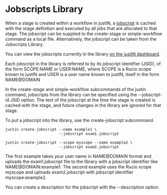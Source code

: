 # Jobscripts Library

When a stage is created within a workflow in justIN, a 
[jobscript](jobscripts.md) is cached with the stage definition and executed
by all jobs that are allocated to that stage. The jobscript can be supplied
to the create-stage or simple-workflow command as a local file. Alternatively,
the jobscript can be taken from the Jobscripts Library. 

You can view the jobscripts currently in the library 
[on the justIN dashboard](https://justin.dune.hep.ac.uk/dashboard/?method=list-jobscripts).

Each jobscript in the library is referred to by its jobscript identifier
(JSID), of the form SCOPE:NAME or USER:NAME, where SCOPE is a Rucio scope
known to justIN and USER is a user name known to justIN, itself in the form
NAME@DOMAIN 

In the create-stage and simple-workflow subcommands of the justin command,
jobscripts from the library can be specified using the --jobscript-id JSID
option. The text of the jobscript at the time the stage is created is cached
with the stage, and future changes in the library are ignored for that stage.

To put a jobscript into the library, use the create-jobscript subcommand.

    justin create-jobscript --name example1 \
                            --jobscript exam1.jobscript

    justin create-jobscript --scope myscope --name example2 \
                            --jobscript exam2.jobscript

The first example takes your user name in NAME@DOMAIN format and uploads
the exam1.jobscript file to the library with a jobscript identifier like 
NAME@DOMAIN:example1. The second example uses the Rucio scope myscope and 
uploads exam2.jobscript with jobscript identifier myscope:example2.

You can create a description for the jobscript with the --description option.
